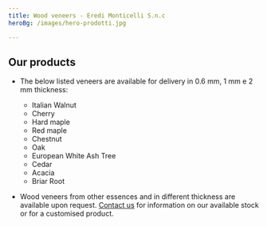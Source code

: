 ```yaml
---
title: Wood veneers - Eredi Monticelli S.n.c
heroBg: /images/hero-prodotti.jpg

---
```


## Our products

* The below listed veneers are available for delivery in 0.6 mm, 1 mm e 2 mm thickness:

  * Italian Walnut
  * Cherry
  * Hard maple
  * Red maple
  * Chestnut
  * Oak
  * European White Ash Tree
  * Cedar
  * Acacia
  * Briar Root

* Wood veneers from other essences and in different thickness are available upon request. [Contact us](/en/contacts) for information on our available stock or for a customised product.